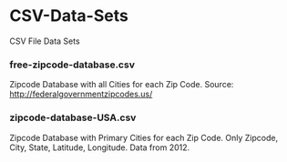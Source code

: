 # CSV-Data-Sets
CSV File Data Sets

### free-zipcode-database.csv

Zipcode Database with all Cities for each Zip Code. Source: http://federalgovernmentzipcodes.us/

### zipcode-database-USA.csv

Zipcode Database with Primary Cities for each Zip Code. Only Zipcode, City, State, Latitude, Longitude. Data from 2012.
